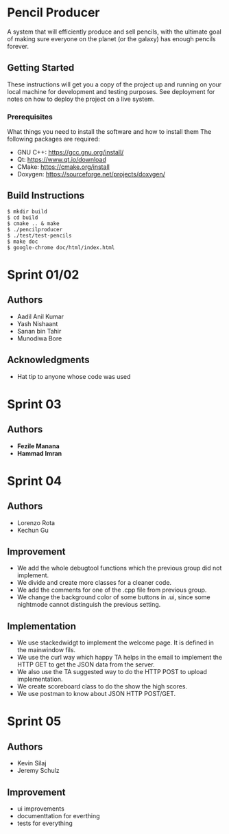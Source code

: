# Pencil Producer

 A system that will efficiently produce and sell pencils, with the ultimate goal of making sure everyone on the planet (or the galaxy) has enough pencils forever.

## Getting Started

These instructions will get you a copy of the project up and running on your local machine for development and testing purposes. See deployment for notes on how to deploy the project on a live system.

### Prerequisites

What things you need to install the software and how to install them
The following packages are required:

* GNU C++: https://gcc.gnu.org/install/
* Qt: https://www.qt.io/download
* CMake: https://cmake.org/install
* Doxygen: https://sourceforge.net/projects/doxygen/


## Build Instructions
```
$ mkdir build
$ cd build
$ cmake .. & make
$ ./pencilproducer
$ ./test/test-pencils
$ make doc
$ google-chrome doc/html/index.html
```


# Sprint 01/02
## Authors 
* Aadil Anil Kumar
* Yash Nishaant
* Sanan bin Tahir
* Munodiwa Bore

## Acknowledgments
* Hat tip to anyone whose code was used


# Sprint 03
## Authors
* **Fezile Manana**
* **Hammad Imran**


# Sprint 04
## Authors
* Lorenzo Rota
* Kechun Gu

## Improvement
* We add the whole debugtool functions which the previous group did not implement.
* We divide and create more classes for a cleaner code.
* We add the comments for one of the .cpp file from previous group.
* We change the background color of some buttons in .ui, since some nightmode cannot distinguish the previous setting.

## Implementation
* We use stackedwidgt to implement the welcome page. It is defined in the mainwindow fils.
* We use the curl way which happy TA helps in the email to implement the HTTP GET to get the JSON data from the server.
* We also use the TA suggested way to do the HTTP POST to upload implementation. 
* We create scoreboard class to do the show the high scores.
* We use postman to know about JSON HTTP POST/GET.


# Sprint 05
## Authors
* Kevin Silaj
* Jeremy Schulz

## Improvement
* ui improvements
* documenttation for everthing
* tests for everything

